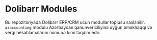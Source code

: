 # Dolibarr Modules

Bu repozitoriyada Dolibarr ERP/CRM ucun modullar toplusu saxlanilir. `azaccounting` modulu Azərbaycan qanunvericiliyinə uyğun əməkhaqqı və vergi hesablamalarını nümunə kimi təqdim edir.

